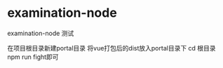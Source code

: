 # examination-node
examination-node
测试

在项目根目录新建portal目录
将vue打包后的dist放入portal目录下
cd 根目录
npm run fight即可
